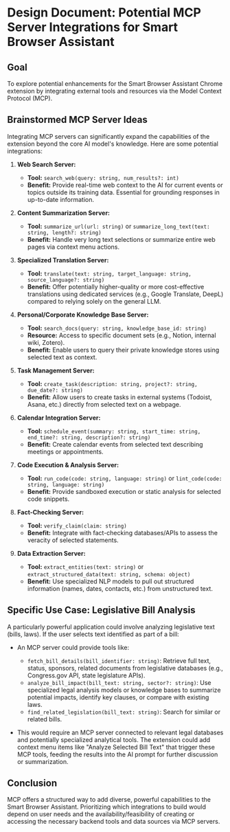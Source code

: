 # Design Document: Potential MCP Server Integrations for Smart Browser Assistant

## Goal

To explore potential enhancements for the Smart Browser Assistant Chrome extension by integrating external tools and resources via the Model Context Protocol (MCP).

## Brainstormed MCP Server Ideas

Integrating MCP servers can significantly expand the capabilities of the extension beyond the core AI model's knowledge. Here are some potential integrations:

1.  **Web Search Server:**
    *   **Tool:** `search_web(query: string, num_results?: int)`
    *   **Benefit:** Provide real-time web context to the AI for current events or topics outside its training data. Essential for grounding responses in up-to-date information.

2.  **Content Summarization Server:**
    *   **Tool:** `summarize_url(url: string)` or `summarize_long_text(text: string, length?: string)`
    *   **Benefit:** Handle very long text selections or summarize entire web pages via context menu actions.

3.  **Specialized Translation Server:**
    *   **Tool:** `translate(text: string, target_language: string, source_language?: string)`
    *   **Benefit:** Offer potentially higher-quality or more cost-effective translations using dedicated services (e.g., Google Translate, DeepL) compared to relying solely on the general LLM.

4.  **Personal/Corporate Knowledge Base Server:**
    *   **Tool:** `search_docs(query: string, knowledge_base_id: string)`
    *   **Resource:** Access to specific document sets (e.g., Notion, internal wiki, Zotero).
    *   **Benefit:** Enable users to query their private knowledge stores using selected text as context.

5.  **Task Management Server:**
    *   **Tool:** `create_task(description: string, project?: string, due_date?: string)`
    *   **Benefit:** Allow users to create tasks in external systems (Todoist, Asana, etc.) directly from selected text on a webpage.

6.  **Calendar Integration Server:**
    *   **Tool:** `schedule_event(summary: string, start_time: string, end_time?: string, description?: string)`
    *   **Benefit:** Create calendar events from selected text describing meetings or appointments.

7.  **Code Execution & Analysis Server:**
    *   **Tool:** `run_code(code: string, language: string)` or `lint_code(code: string, language: string)`
    *   **Benefit:** Provide sandboxed execution or static analysis for selected code snippets.

8.  **Fact-Checking Server:**
    *   **Tool:** `verify_claim(claim: string)`
    *   **Benefit:** Integrate with fact-checking databases/APIs to assess the veracity of selected statements.

9.  **Data Extraction Server:**
    *   **Tool:** `extract_entities(text: string)` or `extract_structured_data(text: string, schema: object)`
    *   **Benefit:** Use specialized NLP models to pull out structured information (names, dates, contacts, etc.) from unstructured text.

## Specific Use Case: Legislative Bill Analysis

A particularly powerful application could involve analyzing legislative text (bills, laws). If the user selects text identified as part of a bill:

*   An MCP server could provide tools like:
    *   `fetch_bill_details(bill_identifier: string)`: Retrieve full text, status, sponsors, related documents from legislative databases (e.g., Congress.gov API, state legislature APIs).
    *   `analyze_bill_impact(bill_text: string, sector?: string)`: Use specialized legal analysis models or knowledge bases to summarize potential impacts, identify key clauses, or compare with existing laws.
    *   `find_related_legislation(bill_text: string)`: Search for similar or related bills.

*   This would require an MCP server connected to relevant legal databases and potentially specialized analytical tools. The extension could add context menu items like "Analyze Selected Bill Text" that trigger these MCP tools, feeding the results into the AI prompt for further discussion or summarization.

## Conclusion

MCP offers a structured way to add diverse, powerful capabilities to the Smart Browser Assistant. Prioritizing which integrations to build would depend on user needs and the availability/feasibility of creating or accessing the necessary backend tools and data sources via MCP servers.
